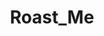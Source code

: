 ---
title: Roast_Me
crosslinks:
- RoastMe
- h3h3productions
- SwordOrSheath
- gifs
- whitepeoplegifs
- tifu
- h3h3_productions
- livven
---